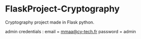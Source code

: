 # FlaskProject-Cryptography
Cryptography project made in Flask python.

admin credentials :
email = mmaa@cy-tech.fr
password = admin
